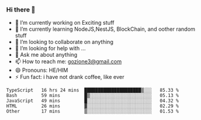 ### Hi there 👋

<!--
**charlieScript/charlieScript** is a ✨ _special_ ✨ repository because its `README.md` (this file) appears on your GitHub profile.

Here are some ideas to get you started: -->

- 🔭 I’m currently working on Exciting stuff
- 🌱 I’m currently learning NodeJS,NestJS, BlockChain, and oother random stuff
- 👯 I’m looking to collaborate on anything
- 🤔 I’m looking for help with ...
- 💬 Ask me about anything
- 📫 How to reach me: gozione3@gmail.com
- 😄 Pronouns: HE/HIM
- ⚡ Fun fact: i have not drank coffee, like ever
<!--START_SECTION:waka-->

```text
TypeScript   16 hrs 24 mins  █████████████████████▒░░░   85.33 %
Bash         59 mins         █▒░░░░░░░░░░░░░░░░░░░░░░░   05.13 %
JavaScript   49 mins         █░░░░░░░░░░░░░░░░░░░░░░░░   04.32 %
HTML         26 mins         ▓░░░░░░░░░░░░░░░░░░░░░░░░   02.29 %
Other        17 mins         ▒░░░░░░░░░░░░░░░░░░░░░░░░   01.53 %
```

<!--END_SECTION:waka-->

